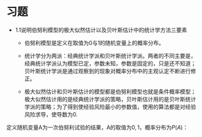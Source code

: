 # 习题

* 1.1说明伯努利模型的极大似然估计以及贝叶斯估计中的统计学方法三要素

    * 伯努利模型是定义在取值为0与1的随机变量上的概率分布。

    * 统计学分为两派：经典统计学派和贝叶斯统计学派。两者的不同主要是，经典统计学派认为模型已定，参数未知，参数是固定的，只是还不知道；贝叶斯统计学派是通过观察到的现象对概率分布中的主观认定不断进行修正。

     * 极大似然估计和贝叶斯估计的模型都是伯努利模型也就是条件概率模型；极大似然估计用的是经典统计学派的策略，贝叶斯估计用的是贝叶斯统计学派的策略；为了得到使经验风险最小的参数值，使用的算法都是对经验风险求导，使导数为0.

定义随机变量A为一次伯努利试验的结果，A的取值为${0,1}$，概率分布为$P(A)$：
